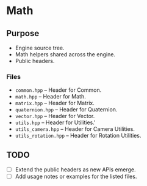 # Math

## Purpose
- Engine source tree.
- Math helpers shared across the engine.
- Public headers.

### Files
- `common.hpp` – Header for Common.
- `math.hpp` – Header for Math.
- `matrix.hpp` – Header for Matrix.
- `quaternion.hpp` – Header for Quaternion.
- `vector.hpp` – Header for Vector.
- `utils.hpp` – Header for Utilities.'
- `utils_camera.hpp` – Header for Camera Utilities.
- `utils_rotation.hpp` – Header for Rotation Utilities.

## TODO
- [ ] Extend the public headers as new APIs emerge.
- [ ] Add usage notes or examples for the listed files.
